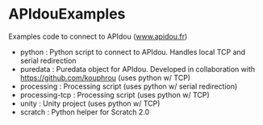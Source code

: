 # APIdouExamples
Examples code to connect to APIdou (www.apidou.fr)

* python : Python script to connect to APIdou. Handles local TCP and serial redirection
* puredata : Puredata object for APIdou. Developed in collaboration with https://github.com/kouphrou (uses python w/ TCP)
* processing : Processing script (uses python w/ serial redirection)
* processing-tcp : Processing script (uses python w/ TCP)
* unity : Unity project (uses python w/ TCP)
* scratch : Python helper for Scratch 2.0
